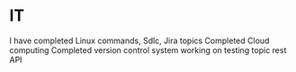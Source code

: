 # IT
I have completed Linux commands, Sdlc, Jira topics
Completed Cloud computing
Completed version control system
working on testing topic
rest API

